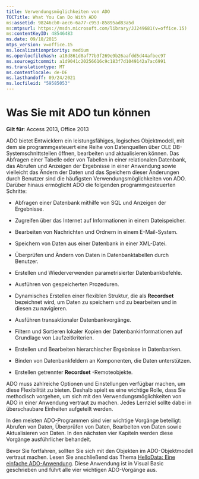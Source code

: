 ```yaml
---
title: Verwendungsmöglichkeiten von ADO
TOCTitle: What You Can Do With ADO
ms:assetid: 98246cb0-aec6-6a77-c953-85895ad83a5d
ms:mtpsurl: https://msdn.microsoft.com/library/JJ249681(v=office.15)
ms:contentKeyID: 48546483
ms.date: 09/18/2015
mtps_version: v=office.15
ms.localizationpriority: medium
ms.openlocfilehash: a18d861d8af77b3f269e9b26aafdd5d44afbec97
ms.sourcegitcommit: a1d9041c20256616c9c183f7d1049142a7ac6991
ms.translationtype: MT
ms.contentlocale: de-DE
ms.lasthandoff: 09/24/2021
ms.locfileid: "59585053"
---
```

# <a name="what-you-can-do-with-ado"></a>Was Sie mit ADO tun können


**Gilt für**: Access 2013, Office 2013

ADO bietet Entwicklern ein leistungsfähiges, logisches Objektmodell, mit dem sie programmgesteuert eine Reihe von Datenquellen über OLE DB-Systemschnittstellen öffnen, bearbeiten und aktualisieren können. Das Abfragen einer Tabelle oder von Tabellen in einer relationalen Datenbank, das Abrufen und Anzeigen der Ergebnisse in einer Anwendung sowie vielleicht das Ändern der Daten und das Speichern dieser Änderungen durch Benutzer sind die häufigsten Verwendungsmöglichkeiten von ADO. Darüber hinaus ermöglicht ADO die folgenden programmgesteuerten Schritte:

- Abfragen einer Datenbank mithilfe von SQL und Anzeigen der Ergebnisse.

- Zugreifen über das Internet auf Informationen in einem Dateispeicher.

- Bearbeiten von Nachrichten und Ordnern in einem E-Mail-System.

- Speichern von Daten aus einer Datenbank in einer XML-Datei.

- Überprüfen und Ändern von Daten in Datenbanktabellen durch Benutzer.

- Erstellen und Wiederverwenden parametrisierter Datenbankbefehle.

- Ausführen von gespeicherten Prozeduren.

- Dynamisches Erstellen einer flexiblen Struktur, die als **Recordset** bezeichnet wird, um Daten zu speichern und zu bearbeiten und in diesen zu navigieren.

- Ausführen transaktionaler Datenbankvorgänge.

- Filtern und Sortieren lokaler Kopien der Datenbankinformationen auf Grundlage von Laufzeitkriterien.

- Erstellen und Bearbeiten hierarchischer Ergebnisse in Datenbanken.

- Binden von Datenbankfeldern an Komponenten, die Daten unterstützen.

- Erstellen getrennter **Recordset** -Remoteobjekte.

ADO muss zahlreiche Optionen und Einstellungen verfügbar machen, um diese Flexibilität zu bieten. Deshalb spielt es eine wichtige Rolle, dass Sie methodisch vorgehen, um sich mit den Verwendungsmöglichkeiten von ADO in einer Anwendung vertraut zu machen. Jedes Lernziel sollte dabei in überschaubare Einheiten aufgeteilt werden.

In den meisten ADO-Programmen sind vier wichtige Vorgänge beteiligt: Abrufen von Daten, Überprüfen von Daten, Bearbeiten von Daten sowie Aktualisieren von Daten. In den nächsten vier Kapiteln werden diese Vorgänge ausführlicher behandelt.

Bevor Sie fortfahren, sollten Sie sich mit den Objekten im ADO-Objektmodell vertraut machen. Lesen Sie anschließend das Thema [HelloData: Eine einfache ADO-Anwendung](hellodata-a-simple-ado-application.md). Diese Anwendung ist in Visual Basic geschrieben und führt alle vier wichtigen ADO-Vorgänge aus.


